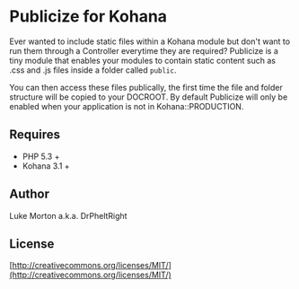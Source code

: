 # Publicize for Kohana

Ever wanted to include static files within a Kohana module
but don't want to run them through a Controller everytime they
are required? Publicize is a tiny module that enables your
modules to contain static content such as .css and .js files
inside a folder called `public`.

You can then access these files publically, the first time the
file and folder structure will be copied to your DOCROOT. By
default Publicize will only be enabled when your application is
not in Kohana::PRODUCTION.

## Requires

 - PHP 5.3 +
 - Kohana 3.1 +
 
## Author

Luke Morton a.k.a. DrPheltRight

## License

[http://creativecommons.org/licenses/MIT/](http://creativecommons.org/licenses/MIT/)